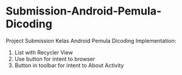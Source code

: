 # Submission-Android-Pemula-Dicoding
Project Submission Kelas Android Pemula Dicoding
Implementation:
1. List with Recycler View
2. Use button for intent to browser
3. Button in toolbar for intent to About Activity
